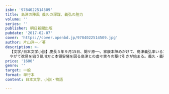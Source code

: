 ```yaml
---
isbn: '9784022514509'
title: 島津の陣風 義久の深謀、義弘の胆力
volume: ''
series: ''
publisher: 朝日新聞出版
pubdate: '2017-02-07'
cover: 'https://cover.openbd.jp/9784022514509.jpg'
author: 片山洋一／著
description: >-
  【文学/日本文学小説】慶長５年９月15日、関ケ原──。家康本陣めがけて、島津義弘率いる1500の軍勢が駆け抜けた！
  やがて改易を狙う徳川方と本領安堵を図る島津との虚々実々の駆け引きが始まる。義久・義弘ら島津家と家康・本多正信・黒田官兵衛など徳川方との知略を尽くした戦いが始まる。
price: '1600'
genre: ''
target: 一般
format: 単行本
content: 日本文学、小説・物語

---
```

